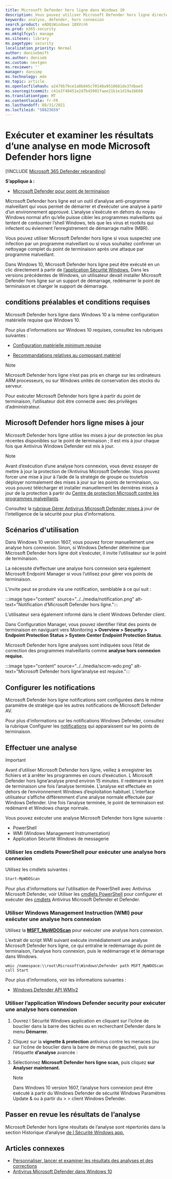 ```yaml
---
title: Microsoft Defender hors ligne dans Windows 10
description: Vous pouvez utiliser Microsoft Defender hors ligne directement à partir de l’application Antivirus Windows Defender’application. Vous pouvez également gérer la façon dont elle est déployée dans votre réseau.
keywords: analyse, defender, hors connexion
search.product: eADQiWindows 10XVcnh
ms.prod: m365-security
ms.mktglfcycl: manage
ms.sitesec: library
ms.pagetype: security
localization_priority: Normal
author: denisebmsft
ms.author: deniseb
ms.custom: nextgen
ms.reviewer: ''
manager: dansimp
ms.technology: mde
ms.topic: article
ms.openlocfilehash: a2479b79ce1a0b845c70148a9510681de37dbae5
ms.sourcegitcommit: c41e3f48451e2d7b45901faee21b1e1d19a16688
ms.translationtype: MT
ms.contentlocale: fr-FR
ms.lasthandoff: 08/31/2021
ms.locfileid: "58823659"
---
```

# <a name="run-and-review-the-results-of-a-microsoft-defender-offline-scan"></a>Exécuter et examiner les résultats d’une analyse en mode Microsoft Defender hors ligne

[!INCLUDE [Microsoft 365 Defender rebranding](../../includes/microsoft-defender.md)]


**S’applique à :**

- [Microsoft Defender pour point de terminaison](/microsoft-365/security/defender-endpoint/)

Microsoft Defender hors ligne est un outil d’analyse anti-programme malveillant qui vous permet de démarrer et d’exécuter une analyse à partir d’un environnement approuvé. L’analyse s’exécute en dehors du noyau Windows normal afin qu’elle puisse cibler les programmes malveillants qui tentent de contourner l’shell Windows, tels que les virus et rootkits qui infectent ou éviennent l’enregistrement de démarrage maître (MBR).

Vous pouvez utiliser Microsoft Defender hors ligne si vous suspectez une infection par un programme malveillant ou si vous souhaitez confirmer un nettoyage complet du point de terminaison après une attaque par programme malveillant.

Dans Windows 10, Microsoft Defender hors ligne peut être exécuté en un clic directement à partir de [l’application Sécurité Windows.](microsoft-defender-security-center-antivirus.md) Dans les versions précédentes de Windows, un utilisateur devait installer Microsoft Defender hors ligne sur un support de démarrage, redémarrer le point de terminaison et charger le support de démarrage.

## <a name="prerequisites-and-requirements"></a>conditions préalables et conditions requises

Microsoft Defender hors ligne dans Windows 10 a la même configuration matérielle requise que Windows 10.

Pour plus d’informations sur Windows 10 requises, consultez les rubriques suivantes :

- [Configuration matérielle minimum requise](/windows-hardware/design/minimum/minimum-hardware-requirements-overview)

- [Recommandations relatives au composant matériel](/windows-hardware/design/component-guidelines/components)

> [!NOTE]
> Microsoft Defender hors ligne n’est pas pris en charge sur les ordinateurs ARM processeurs, ou sur Windows unités de conservation des stocks du serveur.

Pour exécuter Microsoft Defender hors ligne à partir du point de terminaison, l’utilisateur doit être connecté avec des privilèges d’administrateur.

## <a name="microsoft-defender-offline-updates"></a>Microsoft Defender hors ligne mises à jour

Microsoft Defender hors ligne utilise les mises à jour de protection les plus récentes disponibles sur le point de terminaison ; Il est mis à jour chaque fois que Antivirus Windows Defender est mis à jour.

> [!NOTE]
> Avant d’exécution d’une analyse hors connexion, vous devez essayer de mettre à jour la protection de l’Antivirus Microsoft Defender. Vous pouvez forcer une mise à jour à l’aide de la stratégie de groupe ou toutefois déployer normalement des mises à jour sur les points de terminaison, ou vous pouvez télécharger et installer manuellement les dernières mises à jour de la protection à partir du [Centre de protection Microsoft contre les programmes malveillants](https://www.microsoft.com/security/portal/definitions/adl.aspx).

Consultez la [rubrique Gérer Antivirus Microsoft Defender mises à](manage-protection-updates-microsoft-defender-antivirus.md) jour de l’intelligence de la sécurité pour plus d’informations.

## <a name="usage-scenarios"></a>Scénarios d'utilisation

Dans Windows 10 version 1607, vous pouvez forcer manuellement une analyse hors connexion. Sinon, si Windows Defender détermine que Microsoft Defender hors ligne doit s’exécuter, il invite l’utilisateur sur le point de terminaison.

La nécessité d’effectuer une analyse hors connexion sera également Microsoft Endpoint Manager si vous l’utilisez pour gérer vos points de terminaison.

L’invite peut se produire via une notification, semblable à ce qui suit :

:::image type="content" source="../../media/notification.png" alt-text="Notification d’Microsoft Defender hors ligne.":::

L’utilisateur sera également informé dans le client Windows Defender client.

Dans Configuration Manager, vous pouvez identifier l’état des points de terminaison en naviguant vers Monitoring **> Overview > Security > Endpoint Protection Status > System Center Endpoint Protection Status**.

Microsoft Defender hors ligne analyses sont indiquées sous  l’état de correction des programmes malveillants comme **analyse hors connexion requise.**

:::image type="content" source="../../media/sccm-wdo.png" alt-text="Microsoft Defender hors ligne’analyse est requise.":::

## <a name="configure-notifications"></a>Configurer les notifications

Microsoft Defender hors ligne notifications sont configurées dans le même paramètre de stratégie que les autres notifications de Microsoft Defender AV.

Pour plus d’informations sur les notifications Windows Defender, consultez la rubrique Configurer les [notifications](configure-notifications-microsoft-defender-antivirus.md) qui apparaissent sur les points de terminaison.

## <a name="run-a-scan"></a>Effectuer une analyse

> [!IMPORTANT]
> Avant d’utiliser Microsoft Defender hors ligne, veillez à enregistrer les fichiers et à arrêter les programmes en cours d’exécution. L Microsoft Defender hors ligne’analyse prend environ 15 minutes. Il redémarre le point de terminaison une fois l’analyse terminée. L’analyse est effectuée en dehors de l’environnement Windows d’exploitation habituel. L’interface utilisateur s’affiche différemment d’une analyse normale effectuée par Windows Defender. Une fois l’analyse terminée, le point de terminaison est redémarré et Windows charge normale.

Vous pouvez exécuter une analyse Microsoft Defender hors ligne suivante :

- PowerShell
- WMI (Windows Management Instrumentation)
- Application Sécurité Windows de messagerie



### <a name="use-powershell-cmdlets-to-run-an-offline-scan"></a>Utiliser les cmdlets PowerShell pour exécuter une analyse hors connexion

Utilisez les cmdlets suivantes :

```PowerShell
Start-MpWDOScan
```

Pour plus d’informations sur l’utilisation de PowerShell avec Antivirus Microsoft Defender, voir Utiliser les [cmdlets PowerShell](use-powershell-cmdlets-microsoft-defender-antivirus.md) pour configurer et exécuter des [cmdlets](/powershell/module/defender/) Antivirus Microsoft Defender et Defender.

### <a name="use-windows-management-instruction-wmi-to-run-an-offline-scan"></a>Utiliser Windows Management Instruction (WMI) pour exécuter une analyse hors connexion

Utilisez la [**MSFT_MpWDOScan**](/previous-versions/windows/desktop/legacy/dn455323(v=vs.85)) pour exécuter une analyse hors connexion.

L’extrait de script WMI suivant exécute immédiatement une analyse Microsoft Defender hors ligne, ce qui entraîne le redémarrage du point de terminaison, l’analyse hors connexion, puis le redémarrage et le démarrage dans Windows.

```console
wmic /namespace:\\root\Microsoft\Windows\Defender path MSFT_MpWDOScan call Start
```

Pour plus d’informations, voir les informations suivantes :

- [Windows Defender API WMIv2](/previous-versions/windows/desktop/defender/windows-defender-wmiv2-apis-portal)

### <a name="use-the-windows-defender-security-app-to-run-an-offline-scan"></a>Utiliser l’application Windows Defender security pour exécuter une analyse hors connexion

1. Ouvrez l Sécurité Windows application en cliquant sur l’icône de bouclier dans la barre des tâches ou en recherchant Defender dans le menu **Démarrer.**

2. Cliquez sur la **vignette & protection** antivirus contre les menaces (ou sur l’icône de bouclier dans la barre de menus de gauche), puis sur l’étiquette **d’analyse** avancée :

3. Sélectionnez **Microsoft Defender hors ligne scan,** puis cliquez **sur Analyser maintenant.**

    > [!NOTE]
    > Dans Windows 10 version 1607, l’analyse hors connexion peut  être exécuté à partir du Windows Defender de sécurité Windows Paramètres Update & ou à partir du \>  \>  client Windows Defender.

## <a name="review-scan-results"></a>Passer en revue les résultats de l’analyse

Microsoft Defender hors ligne résultats de l’analyse sont répertoriés dans la section Historique d’analyse [de l Sécurité Windows app.](microsoft-defender-security-center-antivirus.md)

## <a name="related-articles"></a>Articles connexes

- [Personnaliser, lancer et examiner les résultats des analyses et des corrections](customize-run-review-remediate-scans-microsoft-defender-antivirus.md)
- [Antivirus Microsoft Defender dans Windows 10](microsoft-defender-antivirus-in-windows-10.md)